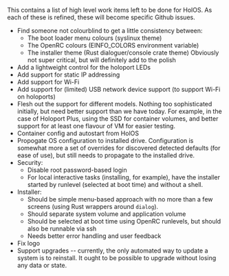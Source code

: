This contains a list of high level work items left to be done for HolOS. As each of these is refined, these will become specific Github issues.

* Find someone not colourblind to get a little consistency between:
    - The boot loader menu colours (syslinux theme)
    - The OpenRC colours (EINFO\_COLORS environment variable)
    - The installer theme (Rust dialoguer/console crate theme)
  Obviously not super critical, but will definitely add to the polish
* Add a lightweight control for the holoport LEDs
* Add support for static IP addressing
* Add support for Wi-Fi
* Add support for (limited) USB network device support (to support Wi-Fi on holoports)
* Flesh out the support for different models. Nothing too sophisticated initially, but need better support than we have today. For example, in the case of Holoport Plus, using the SSD for container volumes, and better support for at least one flavour of VM for easier testing.
* Container config and autostart from HolOS
* Propogate OS configuration to installed drive. Configuration is somewhat more a set of overrides for discovered detected defaults (for ease of use), but still needs to propagate to the installed drive.
* Security:
    - Disable root password-based login
    - For local interactive tasks (installing, for example), have the installer started by runlevel (selected at boot time) and without a shell.
* Installer:
    - Should be simple menu-based approach with no more than a few screens (using Rust wrappers around `dialog`).
    - Should separate system volume and application volume
    - Should be selected at boot time using OpenRC runlevels, but should also be runnable via ssh
    - Needs better error handling and user feedback
* Fix logo
* Support upgrades -- currently, the only automated way to update a system is to reinstall. It ought to be possible to upgrade without losing any data or state.
